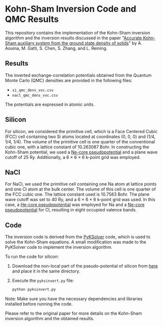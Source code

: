# Kohn-Sham Inversion Code and QMC Results

This repository contains the implementation of the Kohn-Sham inversion algorithm and the inversion results discussed in the paper "[Accurate Kohn-Sham auxiliary system from the ground state density of solids](https://journals.aps.org/prb/abstract/10.1103/PhysRevB.107.195123)" by A. Aouina, M. Gatti, S. Chen, S. Zhang, and L. Reining.

## Results

The inverted exchange-correlation potentials obtained from the Quantum Monte Carlo (QMC) densities are provided in the following files:

- `si_qmc_dens_vxc.csv`
- `nacl_qmc_dens_vxc.csv`

The potentials are expressed in atomic units.

## Silicon

For silicon, we considered the primitive cell, which is a Face Centered Cubic (FCC) cell containing two Si atoms located at coordinates (0, 0, 0) and (1/4, 1/4, 1/4). The volume of the primitive cell is one quarter of the conventional cubic one, with a lattice constant of 10.263087 Bohr. In constructing the Kohn-Sham potential, we used a [Ne-core pseudopotential](https://github.com/aouinaayoub/KS-inversion/blob/main/pseudo-potentials/si.upf) and a plane wave cutoff of 25 Ry. Additionally, a 6 × 6 × 6 k-point grid was employed.

## NaCl

For NaCl, we used the primitive cell containing one Na atom at lattice points and one Cl atom at the bulk center. The volume of this cell is one quarter of the FCC cubic one. The lattice constant used is 10.7563 Bohr. The plane wave cutoff was set to 40 Ry, and a 6 × 6 × 6 k-point grid was used. In this case, a [He-core pseudopotential](https://github.com/aouinaayoub/KS-inversion/blob/main/pseudo-potentials/Na.upf) was employed for Na and a [Ne-core pseudopotential](https://github.com/aouinaayoub/KS-inversion/blob/main/pseudo-potentials/Cl.upf) for Cl, resulting in eight occupied valence bands.

## Code

The inversion code is derived from the [PyKSolver](https://github.com/aouinaayoub/PyKSolver) code, which is used to solve the Kohn-Sham equations. A small modification was made to the PyKSolver code to implement the inversion algorithm.

To run the code for silicon:

1. Download the non-local part of the pseudo-potential of silicon from [here](https://zenodo.org/record/7661254/files/vnl.tar.gz?download=1) and place it in the same directory.
2. Execute the `pyksinvert.py` file:
   
   ```bash 
   python pyksinvert.py
   ```

Note: Make sure you have the necessary dependencies and libraries installed before running the code.

Please refer to the original paper for more details on the Kohn-Sham inversion algorithm and the obtained results. 
